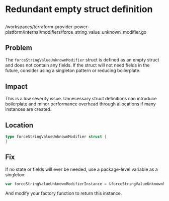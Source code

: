 # Redundant empty struct definition

##
/workspaces/terraform-provider-power-platform/internal/modifiers/force_string_value_unknown_modifier.go

## Problem

The `forceStringValueUnknownModifier` struct is defined as an empty struct and does not contain any fields. If the struct will not need fields in the future, consider using a singleton pattern or reducing boilerplate.

## Impact

This is a low severity issue. Unnecessary struct definitions can introduce boilerplate and minor performance overhead through allocations if many instances are created.

## Location

```go
type forceStringValueUnknownModifier struct {
}
```

## Fix

If no state or fields will ever be needed, use a package-level variable as a singleton:

```go
var forceStringValueUnknownModifierInstance = &forceStringValueUnknownModifier{}
```

And modify your factory function to return this instance.
